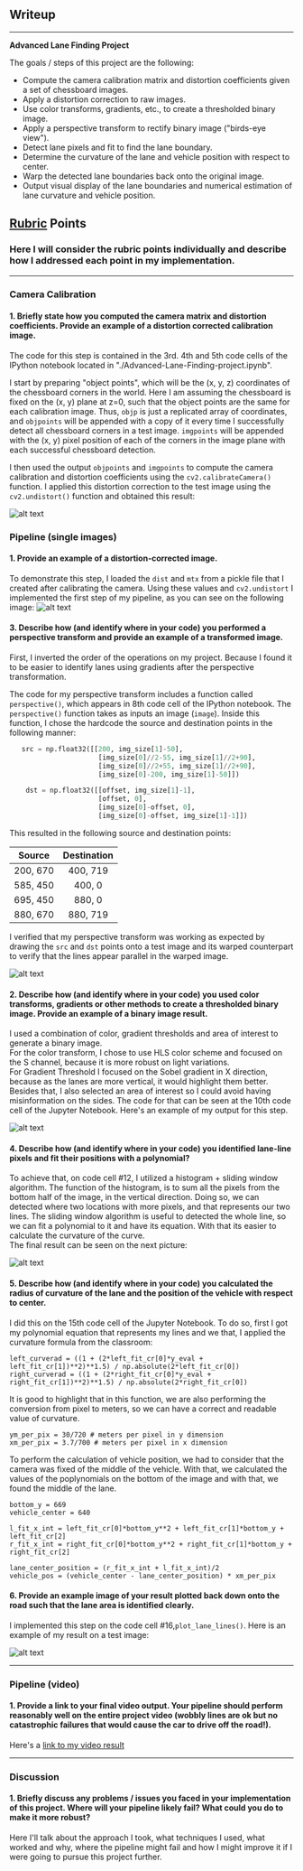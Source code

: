 ## Writeup

---

**Advanced Lane Finding Project**

The goals / steps of this project are the following:

* Compute the camera calibration matrix and distortion coefficients given a set of chessboard images.
* Apply a distortion correction to raw images.
* Use color transforms, gradients, etc., to create a thresholded binary image.
* Apply a perspective transform to rectify binary image ("birds-eye view").
* Detect lane pixels and fit to find the lane boundary.
* Determine the curvature of the lane and vehicle position with respect to center.
* Warp the detected lane boundaries back onto the original image.
* Output visual display of the lane boundaries and numerical estimation of lane curvature and vehicle position.

[//]: # (Image References)

[image1]: ./output/calibrate.png "Calibrate"
[image2]: ./output/undistort.png "Road Transformed"
[image3]: ./output/perspective.png "Warp example"
[image4]: ./output/colorpipeline.png "Binary"
[image5]: ./output/slidingwindow.png "Fit Visual"
[image6]: ./output/result.png "Output"
[video1]: ./output/project_video_output.mp4 "Video"

## [Rubric](https://review.udacity.com/#!/rubrics/571/view) Points

### Here I will consider the rubric points individually and describe how I addressed each point in my implementation.  

---

### Camera Calibration

#### 1. Briefly state how you computed the camera matrix and distortion coefficients. Provide an example of a distortion corrected calibration image.

The code for this step is contained in the 3rd. 4th and 5th code cells of the IPython notebook located in "./Advanced-Lane-Finding-project.ipynb". 

I start by preparing "object points", which will be the (x, y, z) coordinates of the chessboard corners in the world. Here I am assuming the chessboard is fixed on the (x, y) plane at z=0, such that the object points are the same for each calibration image.  Thus, `objp` is just a replicated array of coordinates, and `objpoints` will be appended with a copy of it every time I successfully detect all chessboard corners in a test image.  `imgpoints` will be appended with the (x, y) pixel position of each of the corners in the image plane with each successful chessboard detection.  

I then used the output `objpoints` and `imgpoints` to compute the camera calibration and distortion coefficients using the `cv2.calibrateCamera()` function.  I applied this distortion correction to the test image using the `cv2.undistort()` function and obtained this result: 

![alt text][image1]

### Pipeline (single images)

#### 1. Provide an example of a distortion-corrected image.

To demonstrate this step, I loaded the `dist` and `mtx` from a pickle file that I created after calibrating the camera. Using these values and `cv2.undistort` I implemented the first step of my pipeline, as you can see on the following image:
![alt text][image2]

#### 3. Describe how (and identify where in your code) you performed a perspective transform and provide an example of a transformed image.

First, I inverted the order of the operations on my project. Because I found it to be easier to identify lanes using gradients after the perspective transformation.

The code for my perspective transform includes a function called `perspective()`, which appears in 8th code cell of the IPython notebook.  The `perspective()` function takes as inputs an image (`image`).  Inside this function, I chose the hardcode the source and destination points in the following manner:

```python
   src = np.float32([[200, img_size[1]-50],
                      [img_size[0]//2-55, img_size[1]//2+90],
                      [img_size[0]//2+55, img_size[1]//2+90],
                      [img_size[0]-200, img_size[1]-50]])

    dst = np.float32([[offset, img_size[1]-1],
                      [offset, 0],
                      [img_size[0]-offset, 0],
                      [img_size[0]-offset, img_size[1]-1]])
```

This resulted in the following source and destination points:

| Source        | Destination   | 
|:-------------:|:-------------:| 
| 200, 670      | 400, 719      | 
| 585, 450      | 400, 0        |
| 695, 450      | 880, 0        |
| 880, 670      | 880, 719      |

I verified that my perspective transform was working as expected by drawing the `src` and `dst` points onto a test image and its warped counterpart to verify that the lines appear parallel in the warped image.

![alt text][image3]

#### 2. Describe how (and identify where in your code) you used color transforms, gradients or other methods to create a thresholded binary image.  Provide an example of a binary image result.

I used a combination of color, gradient thresholds and area of interest to generate a binary image.  
For the color transform, I chose to use HLS color scheme and focused on the S channel, because it is more robust on light variations.  
For Gradient Threshold I focused on the Sobel gradient in X direction, because as the lanes are more vertical, it would highlight them better.  
Besides that, I also selected an area of interest so I could avoid having misinformation on the sides.
The code for that can be seen at the 10th code cell of the Jupyter Notebook. Here's an example of my output for this step.  

![alt text][image4]


#### 4. Describe how (and identify where in your code) you identified lane-line pixels and fit their positions with a polynomial?

To achieve that, on code cell #12, I utilized a histogram + sliding window algorithm.
The function of the histogram, is to sum all the pixels from the bottom half of the image, in the vertical direction. Doing so, we can detected where two locations with more pixels, and that represents our two lines.
The sliding window algorithm is useful to detected the whole line, so we can fit a polynomial to it and have its equation. With that its easier to calculate the curvature of the curve.  
The final result can be seen on the next picture:

![alt text][image5]

#### 5. Describe how (and identify where in your code) you calculated the radius of curvature of the lane and the position of the vehicle with respect to center.

I did this on the 15th code cell of the Jupyter Notebook. To do so, first I got my polynomial equation that represents my lines and we that, I applied the curvature formula from the classroom:

```
left_curverad = ((1 + (2*left_fit_cr[0]*y_eval + left_fit_cr[1])**2)**1.5) / np.absolute(2*left_fit_cr[0])
right_curverad = ((1 + (2*right_fit_cr[0]*y_eval + right_fit_cr[1])**2)**1.5) / np.absolute(2*right_fit_cr[0]) 
```
It is good to highlight that in this function, we are also performing the conversion from pixel to meters, so we can have a correct and readable value of curvature.

```
ym_per_pix = 30/720 # meters per pixel in y dimension
xm_per_pix = 3.7/700 # meters per pixel in x dimension
```
To perform the calculation of vehicle position, we had to consider that the camera was fixed of the middle of the vehicle. With that, we calculated the values of the poplynomials on the bottom of the image and with that, we found the middle of the lane.

```
bottom_y = 669
vehicle_center = 640
    
l_fit_x_int = left_fit_cr[0]*bottom_y**2 + left_fit_cr[1]*bottom_y + left_fit_cr[2]
r_fit_x_int = right_fit_cr[0]*bottom_y**2 + right_fit_cr[1]*bottom_y + right_fit_cr[2]
    
lane_center_position = (r_fit_x_int + l_fit_x_int)/2
vehicle_pos = (vehicle_center - lane_center_position) * xm_per_pix
```

#### 6. Provide an example image of your result plotted back down onto the road such that the lane area is identified clearly.

I implemented this step on the code cell #16,`plot_lane_lines()`.  Here is an example of my result on a test image:

![alt text][image6]

---

### Pipeline (video)

#### 1. Provide a link to your final video output.  Your pipeline should perform reasonably well on the entire project video (wobbly lines are ok but no catastrophic failures that would cause the car to drive off the road!).

Here's a [link to my video result](./output/project_video_output.mp4)

---

### Discussion

#### 1. Briefly discuss any problems / issues you faced in your implementation of this project.  Where will your pipeline likely fail?  What could you do to make it more robust?

Here I'll talk about the approach I took, what techniques I used, what worked and why, where the pipeline might fail and how I might improve it if I were going to pursue this project further.  
